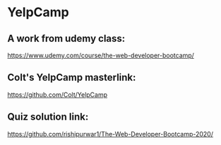 # YelpCamp
## A work from udemy class:<br>
https://www.udemy.com/course/the-web-developer-bootcamp/

## Colt's YelpCamp masterlink:<br>
https://github.com/Colt/YelpCamp

## Quiz solution link:<br>
https://github.com/rishipurwar1/The-Web-Developer-Bootcamp-2020/


